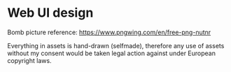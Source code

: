 # Web UI design

Bomb picture reference: https://www.pngwing.com/en/free-png-nutnr  

Everything in assets is hand-drawn (selfmade), therefore any use of assets without my consent would be taken legal action against under European copyright laws.  

